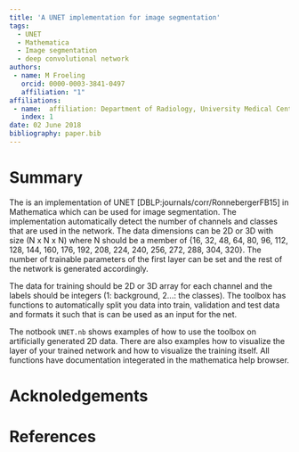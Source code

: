 ```yaml
---
title: 'A UNET implementation for image segmentation'
tags:
  - UNET
  - Mathematica
  - Image segmentation
  - deep convolutional network
authors:
 - name: M Froeling
   orcid: 0000-0003-3841-0497
   affiliation: "1"
affiliations:
 - name:  affiliation: Department of Radiology, University Medical Center Utrecht, Utrecht, The Netherlands
   index: 1
date: 02 June 2018
bibliography: paper.bib
---
```


# Summary

The is an implementation of UNET [DBLP:journals/corr/RonnebergerFB15] in Mathematica which can be used for image segmentation. The implementation automatically detect the number of channels and classes that are used in the network. The data dimensions can be 2D or 3D with size (N x N x N) where N should be a member of {16, 32, 48, 64, 80, 96, 112, 128, 144, 160, 176, 192, 208, 224, 240, 
256, 272, 288, 304, 320}. The number of trainable parameters of the first layer can be set and the rest of the network is generated accordingly. 

The data for training should be 2D or 3D array for each channel and the labels should be integers (1: background, 2...: the classes). The toolbox has functions to automatically split you data into train, validation and test data and formats it such that is can be used as an input for the net. 

The notbook ``UNET.nb`` shows examples of how to use the toolbox on artificially generated 2D data. There are also examples how to visualize the layer of your trained network and how to visualize the training itself. All functions have documentation integerated in the mathematica help browser.

# Acknoledgements 

# References

